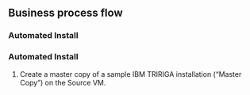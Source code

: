 ## Business process flow

### Automated Install

### Automated Install

 1. Create a master copy of a sample IBM TRIRIGA installation
(“Master Copy”) on the Source VM.


<!--stackedit_data:
eyJoaXN0b3J5IjpbMTM5OTAyMjc2NCwxMjkzMTk4NDUyXX0=
-->